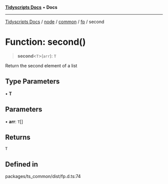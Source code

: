 [**Tidyscripts Docs**](../../../../../../../README.md) • **Docs**

***

[Tidyscripts Docs](../../../../../../../globals.md) / [node](../../../../../README.md) / [common](../../../README.md) / [fp](../README.md) / second

# Function: second()

> **second**\<`T`\>(`arr`): `T`

Return the second element of a list

## Type Parameters

• **T**

## Parameters

• **arr**: `T`[]

## Returns

`T`

## Defined in

packages/ts\_common/dist/fp.d.ts:74
